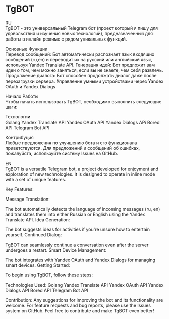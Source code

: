 # TgBOT  
RU   
TgBOT - это универсальный Telegram бот (проект который я пишу для удовольствия и изучения новых технологий), предназначенный для работы в инлайн режиме с рядом уникальных функций.

Основные Функции  
Перевод сообщений: Бот автоматически распознает язык входящих сообщений (ru,en) и переводит их на русский или английский язык, используя Yandex Translate API.
Генерация идей: Бот предложит вам идеи о том, чем можно заняться, если вы не знаете, чем себя развлечь.
Продолжение диалога: Бот способен продолжать диалог даже после перезагрузки сервера.
Управление умными устройствами через Yandex OAuth и  Yandex Dialogs

Начало Работы  
Чтобы начать использовать TgBOT, необходимо выполнить следующие шаги:

Технологии  
Golang
Yandex Translate API
Yandex OAuth API
Yandex Dialogs APi
Bored API
Telegram Bot API

Контрибуция  
Любые предложения по улучшению бота и его функционала приветствуются. Для предложений и сообщений об ошибках, пожалуйста, используйте систему Issues на GitHub.

EN   
TgBOT is a versatile Telegram bot, a project developed for enjoyment and exploration of new technologies. It is designed to operate in inline mode with a set of unique features.

Key Features:

Message Translation:

The bot automatically detects the language of incoming messages (ru, en) and translates them into either Russian or English using the Yandex Translate API.
Idea Generation:

The bot suggests ideas for activities if you're unsure how to entertain yourself.
Continued Dialog:

TgBOT can seamlessly continue a conversation even after the server undergoes a restart.
Smart Device Management:

The bot integrates with Yandex OAuth and Yandex Dialogs for managing smart devices.
Getting Started:

To begin using TgBOT, follow these steps:

Technologies Used:
Golang
Yandex Translate API
Yandex OAuth API
Yandex Dialogs API
Bored API
Telegram Bot API

Contribution:
Any suggestions for improving the bot and its functionality are welcome. For feature requests and bug reports, please use the Issues system on GitHub.
Feel free to contribute and make TgBOT even better!

